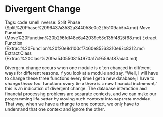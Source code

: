 # Divergent Change

Tags: code smell
Inverse: Split Phase (Split%20Phase%2096437a3582a344058e0c2255109ab6b4.md) 
Move Function (Move%20Function%20b296fdf48e6a42039e56c135f4825f68.md) 
Extract Function (Extract%20Function%20f20e8d100df7460e85563310e63c8312.md) 
Extract Class (Extract%20Class%20fea5405508154970a17c9559af87a4a0.md)

Divergent change occurs when one module is often changed in different ways for different reasons. If you look at a module and say, “Well, I will have to change these three functions every time I get a new database; I have to change these four functions every time there is a new financial instrument,” this is an indication of divergent change. The database interaction and financial processing problems are separate contexts, and we can make our programming life better by moving such contexts into separate modules. That way, when we have a change to one context, we only have to understand that one context and ignore the other.